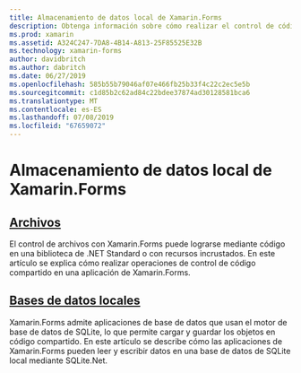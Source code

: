 ```yaml
---
title: Almacenamiento de datos local de Xamarin.Forms
description: Obtenga información sobre cómo realizar el control de código de Xamarin.Forms compartido de archivos y cómo leer y escribir datos en una base de datos SQLite local mediante SQLite.Net.
ms.prod: xamarin
ms.assetid: A324C247-7DA8-4B14-A813-25F85525E32B
ms.technology: xamarin-forms
author: davidbritch
ms.author: dabritch
ms.date: 06/27/2019
ms.openlocfilehash: 585b55b79046af07e466fb25b33f4c22c2ec5e5b
ms.sourcegitcommit: c1d85b2c62ad84c22bdee37874ad30128581bca6
ms.translationtype: MT
ms.contentlocale: es-ES
ms.lasthandoff: 07/08/2019
ms.locfileid: "67659072"
---
```

# <a name="xamarinforms-local-data-storage"></a>Almacenamiento de datos local de Xamarin.Forms

## <a name="filesfilesmd"></a>[Archivos](files.md)

El control de archivos con Xamarin.Forms puede lograrse mediante código en una biblioteca de .NET Standard o con recursos incrustados. En este artículo se explica cómo realizar operaciones de control de código compartido en una aplicación de Xamarin.Forms.

## <a name="local-databasesdatabasesmd"></a>[Bases de datos locales](databases.md)

Xamarin.Forms admite aplicaciones de base de datos que usan el motor de base de datos de SQLite, lo que permite cargar y guardar los objetos en código compartido. En este artículo se describe cómo las aplicaciones de Xamarin.Forms pueden leer y escribir datos en una base de datos de SQLite local mediante SQLite.Net.
